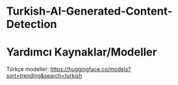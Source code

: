 # Turkish-AI-Generated-Content-Detection



# Yardımcı Kaynaklar/Modeller

  Türkçe modeller:
  https://huggingface.co/models?sort=trending&search=turkish
